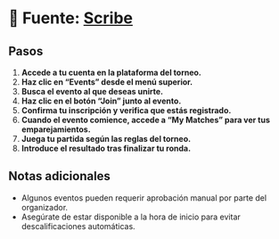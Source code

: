 # 🧩 **Fuente**: [Scribe](https://scribehow.com/viewer/How_to_join_and_play_in_an_event__blcH4yyXQ-eY-_90ymqvmA)

## Pasos

1. **Accede a tu cuenta en la plataforma del torneo.**
2. **Haz clic en “Events” desde el menú superior.**
3. **Busca el evento al que deseas unirte.**
4. **Haz clic en el botón “Join” junto al evento.**
5. **Confirma tu inscripción y verifica que estás registrado.**
6. **Cuando el evento comience, accede a “My Matches” para ver tus emparejamientos.**
7. **Juega tu partida según las reglas del torneo.**
8. **Introduce el resultado tras finalizar tu ronda.**

## Notas adicionales

- Algunos eventos pueden requerir aprobación manual por parte del organizador.
- Asegúrate de estar disponible a la hora de inicio para evitar descalificaciones automáticas.

